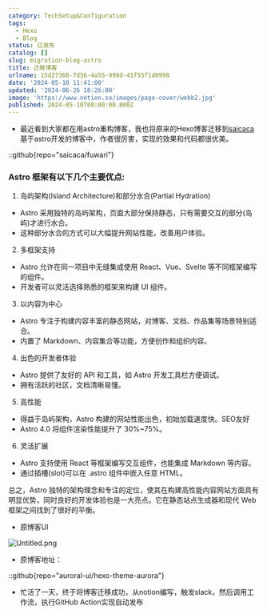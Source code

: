 ```yaml
---
category: TechSetup&Configuration
tags:
  - Hexo
  - Blog
status: 已发布
catalog: []
slug: migration-blog-astro
title: 迁移博客
urlname: 15d27368-7d56-4a55-998d-41f55f1d0998
date: '2024-05-10 11:41:00'
updated: '2024-06-26 18:26:00'
image: 'https://www.notion.so/images/page-cover/webb2.jpg'
published: 2024-05-10T08:00:00.000Z
---
```

- 最近看到大家都在用astro重构博客，我也将原来的Hexo博客迁移到[saicaca](https://github.com/saicaca/fuwari)基于astro开发的博客中，作者很厉害，实现的效果和代码都很优美。

::github{repo="saicaca/fuwari"}


### Astro 框架有以下几个主要优点:



1. 岛屿架构(Island Architecture)和部分水合(Partial Hydration)
- Astro 采用独特的岛屿架构，页面大部分保持静态，只有需要交互的部分(岛屿)才进行水合。
- 这种部分水合的方式可以大幅提升网站性能，改善用户体验。

2. 多框架支持
- Astro 允许在同一项目中无缝集成使用 React、Vue、Svelte 等不同框架编写的组件。
- 开发者可以灵活选择熟悉的框架来构建 UI 组件。

3. 以内容为中心
- Astro 专注于构建内容丰富的静态网站，对博客、文档、作品集等场景特别适合。
- 内置了 Markdown、内容集合等功能，方便创作和组织内容。

4. 出色的开发者体验
- Astro 提供了友好的 API 和工具，如 Astro 开发工具栏方便调试。
- 拥有活跃的社区，文档清晰易懂。

5. 高性能
- 得益于岛屿架构，Astro 构建的网站性能出色，初始加载速度快。SEO友好
- Astro 4.0 将组件渲染性能提升了 30%~75%。

6. 灵活扩展
- Astro 支持使用 React 等框架编写交互组件，也能集成 Markdown 等内容。
- 通过插槽(slot)可以在 .astro 组件中嵌入任意 HTML。

总之，Astro 独特的架构理念和专注的定位，使其在构建高性能内容网站方面具有明显优势，同时良好的开发体验也是一大亮点。它在静态站点生成器和现代 Web 框架之间找到了很好的平衡。

- 原博客UI

![Untitled.png](https://prod-files-secure.s3.us-west-2.amazonaws.com/5d24fe63-e567-4804-86f9-9fdc62e13082/3d59c350-432a-4fb6-a08f-0638fef2026e/Untitled.png?X-Amz-Algorithm=AWS4-HMAC-SHA256&X-Amz-Content-Sha256=UNSIGNED-PAYLOAD&X-Amz-Credential=ASIAZI2LB4665JWWOVWS%2F20250227%2Fus-west-2%2Fs3%2Faws4_request&X-Amz-Date=20250227T213332Z&X-Amz-Expires=3600&X-Amz-Security-Token=IQoJb3JpZ2luX2VjEEMaCXVzLXdlc3QtMiJHMEUCICfO2cH4KG%2BJ%2FpcKweh%2BBhvyuv%2FKbtezICs%2F2cpzZ9wZAiEA9rOaGdTKftsRGb%2BV%2BWMh1xS58eZJr6NHMJTskPaTp8Eq%2FwMIfBAAGgw2Mzc0MjMxODM4MDUiDEohdojsQ%2BP%2FblmnECrcA36hM7I0S82clH%2ByB2HAvvdMA9%2Fu4mnEqLGl30R1lNstCrq820EiwVtahLLWJH4CZQ0dC8qWxSXrOyMQZrNHTjCbbfGKlzRw6RLYQKIxEud2AQQMF0WTANmIJSm0GYForkm6OLxA8ba5I5N4HATy4YYPUIURasv0zzcP60zu08F%2FUZtQRiHt25JiTh5WlZNBOrIS5dn0fXtDZ5meM9TUDlCnbCVoAf25%2BTmZHhvjqI8jiSv3BQVmqRANUhUOKiXx9qTNwjj9G6gwlREymuDlaCtstgqv9AuglVlQHgNc9HMQsHmDkfgGSoDomau5krC0mfePEUMSrncwhpSxthE9bVJx8BUEOpUNSe27oxAkIsYYf%2BMGyO0bdV%2F0Tc%2FxkdB%2FfcqXGUxr86GPKpz3z9EONNfNtKsjd1FtzkuIWt7vGQIpdC3oqi%2Fe5re6mPcWkf2fmuCLNMqxWpDyiRaknBWLAwFM1CJ%2FXxglHceM9gAOXPHHKeKPWmJ6k3h6VSnmOPna3k9ouwAScD5qjjhWM%2F7CiLY7Xw0qig3UYyAK2hwq18zCwbrgBqgCxPzw%2FYo8uTnKDcpsJD23ia54cQIQXFx2zgEdSBoYmAzUcPcQau%2Bd%2FhKDIPTP%2BYP9k7TNOPArMPjvgr4GOqUBMYZM3HX5d0MiLKZTYckNL9Zwe9O9zbKq28CjvnUegpvqCl%2F4gABMKi4EfZT%2FlWZWQuPW6gmJcXiizWqrKdGSa%2F3AjlykeeQg0NIjlYnKdSpF3fD90AjKUu1x2TJnzH5OpI%2B4eG33swevsQjOFnwaNEao9YrNHWODXk7657djOoCYiMQiEtaYaozgzI25afLMWf1j9WGBCr4rve59%2BH978D%2BiokWc&X-Amz-Signature=8434b4c9bad7a438d8c7746ac321996b3f56694259936384498f95d39d6da6d2&X-Amz-SignedHeaders=host&x-id=GetObject)

- 原博客地址：

::github{repo="auroral-ui/hexo-theme-aurora"}

- 忙活了一天，终于将博客迁移成功，从notion编写，触发slack，然后调用工作流，执行GitHub Action实现自动发布
